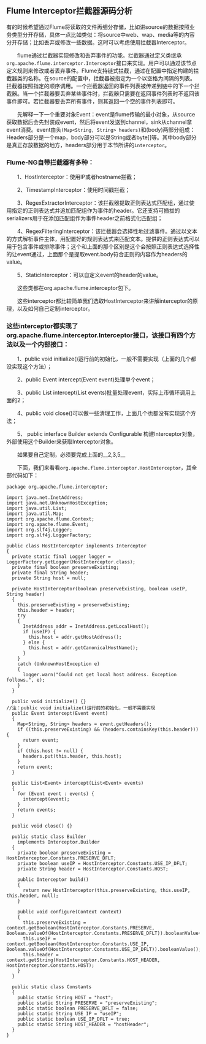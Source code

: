## Flume Interceptor拦截器源码分析
有的时候希望通过Flume将读取的文件再细分存储，比如讲source的数据按照业务类型分开存储，具体一点比如类似：将source中web、wap、media等的内容分开存储；比如丢弃或修改一些数据。这时可以考虑使用拦截器Interceptor。

　　flume通过拦截器实现修改和丢弃事件的功能。拦截器通过定义类继承`org.apache.flume.interceptor.Interceptor`接口来实现。用户可以通过该节点定义规则来修改或者丢弃事件。Flume支持链式拦截，通过在配置中指定构建的拦截器类的名称。在source的配置中，拦截器被指定为一个以空格为间隔的列表。拦截器按照指定的顺序调用。一个拦截器返回的事件列表被传递到链中的下一个拦截器。当一个拦截器要丢弃某些事件时，拦截器只需要在返回事件列表时不返回该事件即可。若拦截器要丢弃所有事件，则其返回一个空的事件列表即可。

　　先解释一下一个重要对象Event：event是flume传输的最小对象，从source获取数据后会先封装成event，然后将event发送到channel，sink从channel拿event消费。event由头`(Map<String, String> headers)`和(body)两部分组成：Headers部分是一个map，body部分可以是String或者byte[]等。其中body部分是真正存放数据的地方，headers部分用于本节所讲的`interceptor`。

### Flume-NG自带拦截器有多种：

　　1、HostInterceptor：使用IP或者hostname拦截；

　　2、TimestampInterceptor：使用时间戳拦截；

　　3、RegexExtractorInterceptor：该拦截器提取正则表达式匹配组，通过使用指定的正则表达式并追加匹配组作为事件的header。它还支持可插拔的serializers用于在添加匹配组作为事件header之前格式化匹配组；

　　4、RegexFilteringInterceptor：该拦截器会选择性地过滤事件。通过以文本的方式解析事件主体，用配置好的规则表达式来匹配文本。提供的正则表达式可以用于包含事件或排除事件；这个和上面的那个区别是这个会按照正则表达式选择性的让event通过，上面那个是提取event.body符合正则的内容作为headers的value。

　　5、StaticInterceptor：可以自定义event的header的value。

　　这些类都在org.apache.flume.interceptor包下。

　　这些interceptor都比较简单我们选取HostInterceptor来讲解interceptor的原理，以及如何自己定制interceptor。

### 这些interceptor都实现了org.apache.flume.interceptor.Interceptor接口，该接口有四个方法以及一个内部接口：

　　1、public void initialize()运行前的初始化，一般不需要实现（上面的几个都没实现这个方法）；

　　2、public Event intercept(Event event)处理单个event；

　　3、public List<Event> intercept(List<Event> events)批量处理event，实际上市循环调用上面的2；

　　4、public void close()可以做一些清理工作，上面几个也都没有实现这个方法；

　　5、 public interface Builder extends Configurable 构建Interceptor对象，外部使用这个Builder来获取Interceptor对象。

　　如果要自己定制，必须要完成上面的__2,3,5__

　　下面，我们来看看`org.apache.flume.interceptor.HostInterceptor`，其全部代码如下：

```
package org.apache.flume.interceptor;

import java.net.InetAddress;
import java.net.UnknownHostException;
import java.util.List;
import java.util.Map;
import org.apache.flume.Context;
import org.apache.flume.Event;
import org.slf4j.Logger;
import org.slf4j.LoggerFactory;

public class HostInterceptor implements Interceptor
{
  private static final Logger logger = LoggerFactory.getLogger(HostInterceptor.class);
  private final boolean preserveExisting;
  private final String header;
  private String host = null;
  
  private HostInterceptor(boolean preserveExisting, boolean useIP, String header)
  {
    this.preserveExisting = preserveExisting;
    this.header = header;
    try
    {
      InetAddress addr = InetAddress.getLocalHost();
      if (useIP) {
        this.host = addr.getHostAddress();
      } else {
        this.host = addr.getCanonicalHostName();
      }
    }
    catch (UnknownHostException e)
    {
      logger.warn("Could not get local host address. Exception follows.", e);
    }
  }
  
  public void initialize() {}
//注：public void initialize()运行前的初始化，一般不需要实现
  public Event intercept(Event event)
  {
    Map<String, String> headers = event.getHeaders();
    if ((this.preserveExisting) && (headers.containsKey(this.header))) {
      return event;
    }
    if (this.host != null) {
      headers.put(this.header, this.host);
    }
    return event;
  }
  
  public List<Event> intercept(List<Event> events)
  {
    for (Event event : events) {
      intercept(event);
    }
    return events;
  }
  
  public void close() {}
  
  public static class Builder
    implements Interceptor.Builder
  {
    private boolean preserveExisting = HostInterceptor.Constants.PRESERVE_DFLT;
    private boolean useIP = HostInterceptor.Constants.USE_IP_DFLT;
    private String header = HostInterceptor.Constants.HOST;
    
    public Interceptor build()
    {
      return new HostInterceptor(this.preserveExisting, this.useIP, this.header, null);
    }
    
    public void configure(Context context)
    {
      this.preserveExisting = context.getBoolean(HostInterceptor.Constants.PRESERVE, Boolean.valueOf(HostInterceptor.Constants.PRESERVE_DFLT)).booleanValue();
      this.useIP = context.getBoolean(HostInterceptor.Constants.USE_IP, Boolean.valueOf(HostInterceptor.Constants.USE_IP_DFLT)).booleanValue();
      this.header = context.getString(HostInterceptor.Constants.HOST_HEADER, HostInterceptor.Constants.HOST);
    }
  }
  
  public static class Constants
  {
    public static String HOST = "host";
    public static String PRESERVE = "preserveExisting";
    public static boolean PRESERVE_DFLT = false;
    public static String USE_IP = "useIP";
    public static boolean USE_IP_DFLT = true;
    public static String HOST_HEADER = "hostHeader";
  }
}

```